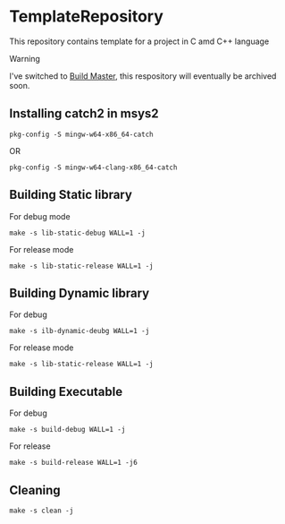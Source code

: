 # TemplateRepository
This repository contains template for a project in C amd C++ language

> [!WARNING]
> I've switched to [Build Master](https://github.com/ravi688/BuildMaster), this respository will eventually be archived soon.

## Installing catch2 in msys2
```
pkg-config -S mingw-w64-x86_64-catch
```
OR <br>
```
pkg-config -S mingw-w64-clang-x86_64-catch
```

## Building Static library
For debug mode
```
make -s lib-static-debug WALL=1 -j
```
For release mode
```
make -s lib-static-release WALL=1 -j
```
## Building Dynamic library
For debug
```
make -s ilb-dynamic-deubg WALL=1 -j
```
For release mode
```
make -s lib-static-release WALL=1 -j
```
## Building Executable
For debug
```
make -s build-debug WALL=1 -j
```
For release
```
make -s build-release WALL=1 -j6
```
## Cleaning
```
make -s clean -j
```
